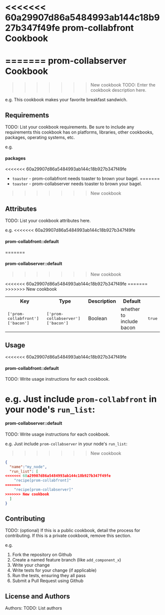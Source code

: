 <<<<<<< 60a29907d86a5484993ab144c18b927b347f49fe
prom-collabfront Cookbook
=========================
=======
prom-collabserver Cookbook
==========================
>>>>>>> New cookbook
TODO: Enter the cookbook description here.

e.g.
This cookbook makes your favorite breakfast sandwich.

Requirements
------------
TODO: List your cookbook requirements. Be sure to include any requirements this cookbook has on platforms, libraries, other cookbooks, packages, operating systems, etc.

e.g.
#### packages
<<<<<<< 60a29907d86a5484993ab144c18b927b347f49fe
- `toaster` - prom-collabfront needs toaster to brown your bagel.
=======
- `toaster` - prom-collabserver needs toaster to brown your bagel.
>>>>>>> New cookbook

Attributes
----------
TODO: List your cookbook attributes here.

e.g.
<<<<<<< 60a29907d86a5484993ab144c18b927b347f49fe
#### prom-collabfront::default
=======
#### prom-collabserver::default
>>>>>>> New cookbook
<table>
  <tr>
    <th>Key</th>
    <th>Type</th>
    <th>Description</th>
    <th>Default</th>
  </tr>
  <tr>
<<<<<<< 60a29907d86a5484993ab144c18b927b347f49fe
    <td><tt>['prom-collabfront']['bacon']</tt></td>
=======
    <td><tt>['prom-collabserver']['bacon']</tt></td>
>>>>>>> New cookbook
    <td>Boolean</td>
    <td>whether to include bacon</td>
    <td><tt>true</tt></td>
  </tr>
</table>

Usage
-----
<<<<<<< 60a29907d86a5484993ab144c18b927b347f49fe
#### prom-collabfront::default
TODO: Write usage instructions for each cookbook.

e.g.
Just include `prom-collabfront` in your node's `run_list`:
=======
#### prom-collabserver::default
TODO: Write usage instructions for each cookbook.

e.g.
Just include `prom-collabserver` in your node's `run_list`:
>>>>>>> New cookbook

```json
{
  "name":"my_node",
  "run_list": [
<<<<<<< 60a29907d86a5484993ab144c18b927b347f49fe
    "recipe[prom-collabfront]"
=======
    "recipe[prom-collabserver]"
>>>>>>> New cookbook
  ]
}
```

Contributing
------------
TODO: (optional) If this is a public cookbook, detail the process for contributing. If this is a private cookbook, remove this section.

e.g.
1. Fork the repository on Github
2. Create a named feature branch (like `add_component_x`)
3. Write your change
4. Write tests for your change (if applicable)
5. Run the tests, ensuring they all pass
6. Submit a Pull Request using Github

License and Authors
-------------------
Authors: TODO: List authors
